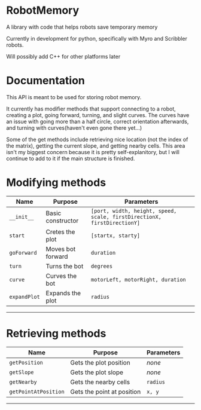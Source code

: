 RobotMemory
===========

A library with code that helps robots save temporary memory

Currently in development for python, specifically with Myro and Scribbler robots.

Will possibly add C++ for other platforms later

Documentation
=====================

This API is meant to be used for storing robot memory.

It currently has modifier methods that support connecting to a robot, creating a plot, going forward, turning, and slight curves. The curves have an issue with going more than a half circle, correct orientation afterwards, and turning with curves(haven't even gone there yet...) 

Some of the get methods include retrieving nice location (not the index of the matrix), getting the current slope, and getting nearby cells. This area isn't my biggest concern because it is pretty self-explanitory, but I will continue to add to it if the main structure is finished.

Modifying methods
=================

| Name          | Purpose            | Parameters                                                                   |
|---------------|--------------------|------------------------------------------------------------------------------|
| `__init__`    | Basic constructor  | `[port, width, height, speed, scale, firstDirectionX, firstDirectionY]`      |
| `start`       | Cretes the plot    | `[startx, starty]`                                                           |
| `goForward`   | Moves bot forward  | `duration`                                                                   |
| `turn`        | Turns the bot      | `degrees`                                                                    |
| `curve`       | Curves the bot     | `motorLeft, motorRight, duration`                                            |
| `expandPlot`  | Expands the plot   | `radius`
-----------------------------------------------------------------------------------------------------------------------

Retrieving methods
==================

| Name            | Purpose                | Parameters                                                               |
|-----------------|------------------------|--------------------------------------------------------------------------|
| `getPosition`   | Gets the plot position | _none_                                                                   |
| `getSlope`      | Gets the plot slope    | _none_                                                                   |
| `getNearby`     | Gets the nearby cells  |`radius`                                                                  |
| `getPointAtPosition` | Gets the point at position | `x, y`
-----------------------------------------------------------------------------------------------------------------------
